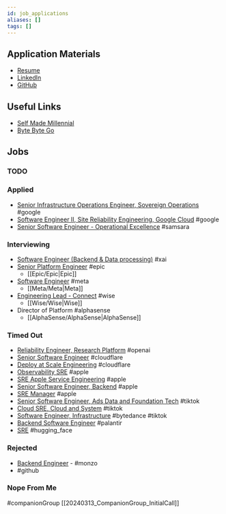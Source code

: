```yaml
---
id: job_applications
aliases: []
tags: []
---
```


## Application Materials

- [Resume](https://docs.google.com/document/d/19o6cy4JX0OI2LbTbgbu3XY2w5ttl8e-BwDrW6abitk0/edit#heading=h.nowr0u2bye1s)
- [LinkedIn](https://www.linkedin.com/in/dominicgreen/)
- [GitHub](https://github.com/domgreen/)

## Useful Links
- [Self Made Millennial](https://www.youtube.com/@SelfMadeMillennial)
- [Byte Byte Go](https://www.youtube.com/@ByteByteGo)
## Jobs

### TODO

### Applied

- [Senior Infrastructure Operations Engineer, Sovereign Operations](https://www.google.com/about/careers/applications/jobs/results/99043585782883014-senior-infrastructure-operations-engineer-sovereign-operations?location=London%2C%20UK&q=%22Engineer%22) #google
- [Software Engineer II, Site Reliability Engineering, Google Cloud](https://www.google.com/about/careers/applications/jobs/results/135837819055547078-software-engineer-ii-site-reliability-engineering-google-cloud?location=London,+UK&q=%22Engineer%22) #google 
- [Senior Software Engineer - Operational Excellence](https://boards.greenhouse.io/samsara/jobs/5692786?gh_jid=5692786&gh_src=78a986131us) #samsara

### Interviewing

- [Software Engineer (Backend & Data processing)](https://boards.greenhouse.io/xai/jobs/4276949007) #xai
- [Senior Platform Engineer](https://www.epicgames.com/site/en-US/careers/jobs/5045471004?lang=en-US) #epic 
	- [[Epic/Epic|Epic]]
- [Software Engineer](https://www.metacareers.com/profile/home) #meta
	- [[Meta/Meta|Meta]]
- [Engineering Lead - Connect](https://www.wise.jobs/role/5662198-engineering-lead-connect/) #wise 
	- [[Wise/Wise|Wise]]
- Director of Platform #alphasense 
	- [[AlphaSense/AlphaSense|AlphaSense]]

### Timed Out

- [Reliability Engineer, Research Platform](https://openai.com/careers/reliability-engineer-research-platform) #openai
- [Senior Software Engineer](https://boards.greenhouse.io/cloudflare/jobs/5579911?gh_jid=5579911) #cloudflare
- [Deploy at Scale Engineering](https://boards.greenhouse.io/cloudflare/jobs/5665618?gh_jid=5665618) #cloudflare
- [Observability SRE](https://jobs.apple.com/en-gb/details/200537110/Observability-Site-Reliability-Engineer) #apple
- [SRE Apple Service Engineering](https://jobs.apple.com/en-gb/details/200538240/Site-Reliability-Engineer,-Apple-Services-Engineering-ASE-) #apple
- [Senior Software Engineer, Backend](https://jobs.apple.com/en-gb/details/200516376/Senior-Software-Engineer,-Backend) #apple
- [SRE Manager](https://jobs.apple.com/en-gb/details/200528472/Site-Reliability-Engineering-Manager,-Apple-Services-Engineering-ASE-) #apple
- [Senior Software Engineer, Ads Data and Foundation Tech](https://careers.tiktok.com/position/7223040418598095165/detail) #tiktok
- [Cloud SRE, Cloud and System](https://careers.tiktok.com/position/7270255214413121853/detail) #tiktok
- [Software Engineer, Infrastructure](https://jobs.bytedance.com/en/position/6954028779976100109/detail) #bytedance #tiktok
- [Backend Software Engineer](https://jobs.lever.co/palantir/f70cdff7-c62f-4b73-a136-909e5e3d1891) #palantir
- [SRE](https://apply.workable.com/huggingface/j/5EC160CEFB/) #hugging_face
### Rejected

- [Backend Engineer](https://boards.greenhouse.io/monzo/jobs/5272421) - #monzo
- #github 

### Nope From Me

#companionGroup [[20240313_CompanionGroup_InitialCall]]